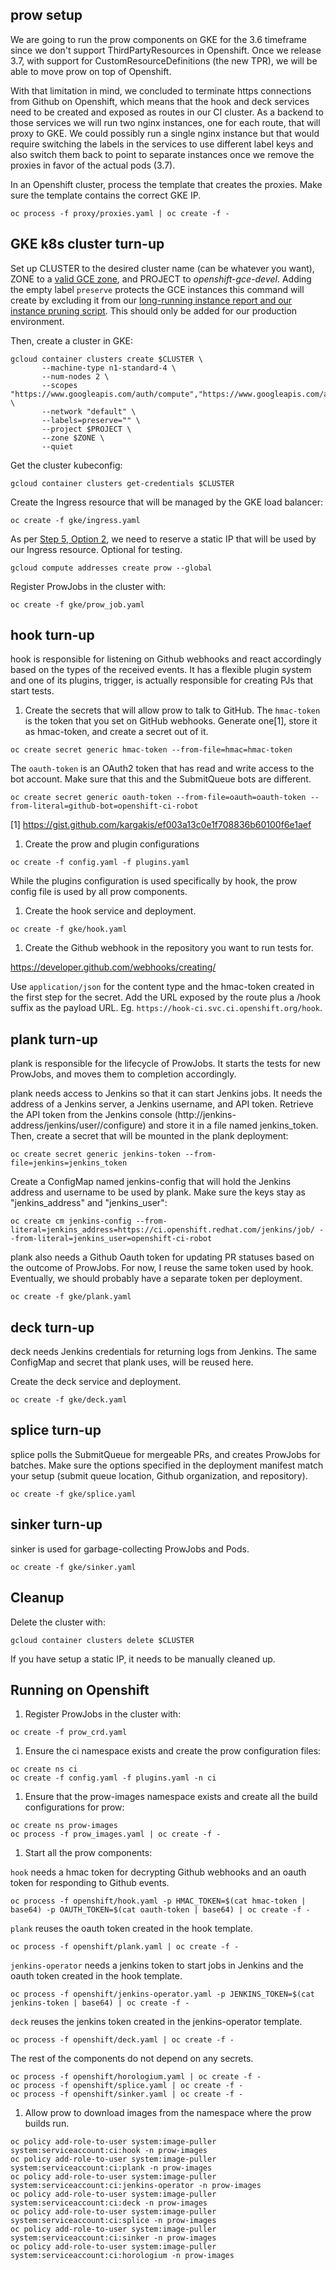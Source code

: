 ## prow setup

We are going to run the prow components on GKE for the 3.6 timeframe since
we don't support ThirdPartyResources in Openshift. Once we release 3.7, with
support for CustomResourceDefinitions (the new TPR), we will be able to move
prow on top of Openshift.

With that limitation in mind, we concluded to terminate https connections from
Github on Openshift, which means that the hook and deck services need to be
created and exposed as routes in our CI cluster. As a backend to those services
we will run two nginx instances, one for each route, that will proxy to GKE.
We could possibly run a single nginx instance but that would require switching
the labels in the services to use different label keys and also switch them back
to point to separate instances once we remove the proxies in favor of the actual
pods (3.7).

In an Openshift cluster, process the template that creates the proxies. Make
sure the template contains the correct GKE IP.
```
oc process -f proxy/proxies.yaml | oc create -f -
```

## GKE k8s cluster turn-up

Set up CLUSTER to the desired cluster name (can be whatever you want), ZONE to a [valid GCE zone](https://cloud.google.com/compute/docs/regions-zones/regions-zones),
and PROJECT to *openshift-gce-devel*. Adding the empty label `preserve` protects the GCE instances this command will create by excluding it from our [long-running instance report and our instance pruning script](https://github.com/openshift/li/blob/9618207bcf5014071354ce591c4e90b04056b93a/build/lib/openshift/gce.rb#L241-L245). This should only be added for our production environment.

Then, create a cluster in GKE:
```
gcloud container clusters create $CLUSTER \
       --machine-type n1-standard-4 \
       --num-nodes 2 \
       --scopes "https://www.googleapis.com/auth/compute","https://www.googleapis.com/auth/devstorage.full_control","https://www.googleapis.com/auth/logging.write","https://www.googleapis.com/auth/servicecontrol","https://www.googleapis.com/auth/service.management" \
       --network "default" \
       --labels=preserve="" \
       --project $PROJECT \
       --zone $ZONE \
       --quiet
```

Get the cluster kubeconfig:
```
gcloud container clusters get-credentials $CLUSTER
```

Create the Ingress resource that will be managed by the GKE load balancer:
```
oc create -f gke/ingress.yaml
```

As per [Step 5, Option 2](https://cloud.google.com/container-engine/docs/tutorials/http-balancer),
we need to reserve a static IP that will be used by our Ingress resource. Optional for testing.
```
gcloud compute addresses create prow --global
```

Register ProwJobs in the cluster with:
```
oc create -f gke/prow_job.yaml
```

## hook turn-up

hook is responsible for listening on Github webhooks and react accordingly
based on the types of the received events. It has a flexible plugin system
and one of its plugins, trigger, is actually responsible for creating PJs
that start tests.

1. Create the secrets that will allow prow to talk to GitHub. The `hmac-token`
is the token that you set on GitHub webhooks. Generate one[1], store it as
hmac-token, and create a secret out of it.
```
oc create secret generic hmac-token --from-file=hmac=hmac-token
```
The `oauth-token` is an OAuth2 token that has read and write access to the bot account.
Make sure that this and the SubmitQueue bots are different.
```
oc create secret generic oauth-token --from-file=oauth=oauth-token --from-literal=github-bot=openshift-ci-robot
```
[1] https://gist.github.com/kargakis/ef003a13c0e1f708836b60100f6e1aef

1. Create the prow and plugin configurations
```
oc create -f config.yaml -f plugins.yaml
```

While the plugins configuration is used specifically by hook, the prow config
file is used by all prow components.

1. Create the hook service and deployment.
```
oc create -f gke/hook.yaml
```

1. Create the Github webhook in the repository you want to run tests for.

https://developer.github.com/webhooks/creating/

Use `application/json` for the content type and the hmac-token created in
the first step for the secret. Add the URL exposed by the route plus a
/hook suffix as the payload URL. Eg. `https://hook-ci.svc.ci.openshift.org/hook`.

## plank turn-up

plank is responsible for the lifecycle of ProwJobs. It starts the tests for
new ProwJobs, and moves them to completion accordingly.

plank needs access to Jenkins so that it can start Jenkins jobs. It needs the
address of a Jenkins server, a Jenkins username, and API token. Retrieve the
API token from the Jenkins console (http://jenkins-address/jenkins/user/<username>/configure)
and store it in a file named jenkins_token. Then, create a secret that will
be mounted in the plank deployment:
```
oc create secret generic jenkins-token --from-file=jenkins=jenkins_token
```
Create a ConfigMap named jenkins-config that will hold the Jenkins address
and username to be used by plank. Make sure the keys stay as "jenkins_address"
and "jenkins_user":
```
oc create cm jenkins-config --from-literal=jenkins_address=https://ci.openshift.redhat.com/jenkins/job/ --from-literal=jenkins_user=openshift-ci-robot
```
plank also needs a Github Oauth token for updating PR statuses based on the
outcome of ProwJobs. For now, I reuse the same token used by hook. Eventually,
we should probably have a separate token per deployment.
```
oc create -f gke/plank.yaml
```

## deck turn-up

deck needs Jenkins credentials for returning logs from Jenkins. The same ConfigMap
and secret that plank uses, will be reused here.

Create the deck service and deployment.
```
oc create -f gke/deck.yaml
```

## splice turn-up

splice polls the SubmitQueue for mergeable PRs, and creates ProwJobs for batches.
Make sure the options specified in the deployment manifest match your setup
(submit queue location, Github organization, and repository).
```
oc create -f gke/splice.yaml
```

## sinker turn-up

sinker is used for garbage-collecting ProwJobs and Pods.
```
oc create -f gke/sinker.yaml
```

## Cleanup

Delete the cluster with:
```
gcloud container clusters delete $CLUSTER
```
If you have setup a static IP, it needs to be manually cleaned up.

## Running on Openshift

1. Register ProwJobs in the cluster with:
```
oc create -f prow_crd.yaml
```

1. Ensure the ci namespace exists and create the prow configuration files:
```
oc create ns ci
oc create -f config.yaml -f plugins.yaml -n ci
```

1. Ensure that the prow-images namespace exists and create all the build configurations for prow:
```
oc create ns prow-images
oc process -f prow_images.yaml | oc create -f -
```

1. Start all the prow components:

`hook` needs a hmac token for decrypting Github webhooks and an oauth token for
responding to Github events.
```
oc process -f openshift/hook.yaml -p HMAC_TOKEN=$(cat hmac-token | base64) -p OAUTH_TOKEN=$(cat oauth-token | base64) | oc create -f -
```

`plank` reuses the oauth token created in the hook template.
```
oc process -f openshift/plank.yaml | oc create -f -
```

`jenkins-operator` needs a jenkins token to start jobs in Jenkins and the oauth token created
in the hook template.
```
oc process -f openshift/jenkins-operator.yaml -p JENKINS_TOKEN=$(cat jenkins-token | base64) | oc create -f -
```

`deck` reuses the jenkins token created in the jenkins-operator template.
```
oc process -f openshift/deck.yaml | oc create -f -
```
The rest of the components do not depend on any secrets.
```
oc process -f openshift/horologium.yaml | oc create -f -
oc process -f openshift/splice.yaml | oc create -f -
oc process -f openshift/sinker.yaml | oc create -f -
```

1. Allow prow to download images from the namespace where the prow builds run.

```
oc policy add-role-to-user system:image-puller system:serviceaccount:ci:hook -n prow-images
oc policy add-role-to-user system:image-puller system:serviceaccount:ci:plank -n prow-images
oc policy add-role-to-user system:image-puller system:serviceaccount:ci:jenkins-operator -n prow-images
oc policy add-role-to-user system:image-puller system:serviceaccount:ci:deck -n prow-images
oc policy add-role-to-user system:image-puller system:serviceaccount:ci:splice -n prow-images
oc policy add-role-to-user system:image-puller system:serviceaccount:ci:sinker -n prow-images
oc policy add-role-to-user system:image-puller system:serviceaccount:ci:horologium -n prow-images
```
